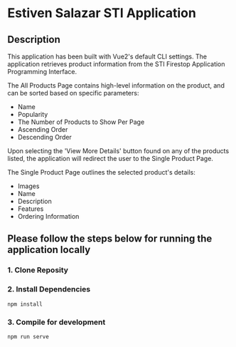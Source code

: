# Estiven Salazar STI Application

## Description

This application has been built with Vue2's default CLI settings. The application retrieves product information from the STI Firestop Application Programming Interface.

The All Products Page contains high-level information on the product, and can be sorted based on specific parameters:

- Name
- Popularity
- The Number of Products to Show Per Page
- Ascending Order
- Descending Order

Upon selecting the 'View More Details' button found on any of the products listed, the application will redirect the user to the Single Product Page.

The Single Product Page outlines the selected product's details:

- Images
- Name
- Description
- Features
- Ordering Information

## Please follow the steps below for running the application locally

### 1. Clone Reposity

### 2. Install Dependencies

```
npm install
```

### 3. Compile for development

```
npm run serve
```
